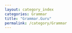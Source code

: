 ```yaml
---
layout: category_index
categories: Grammar
title: "Grammar.Guru"
permalink: /category/Grammar
---
```

